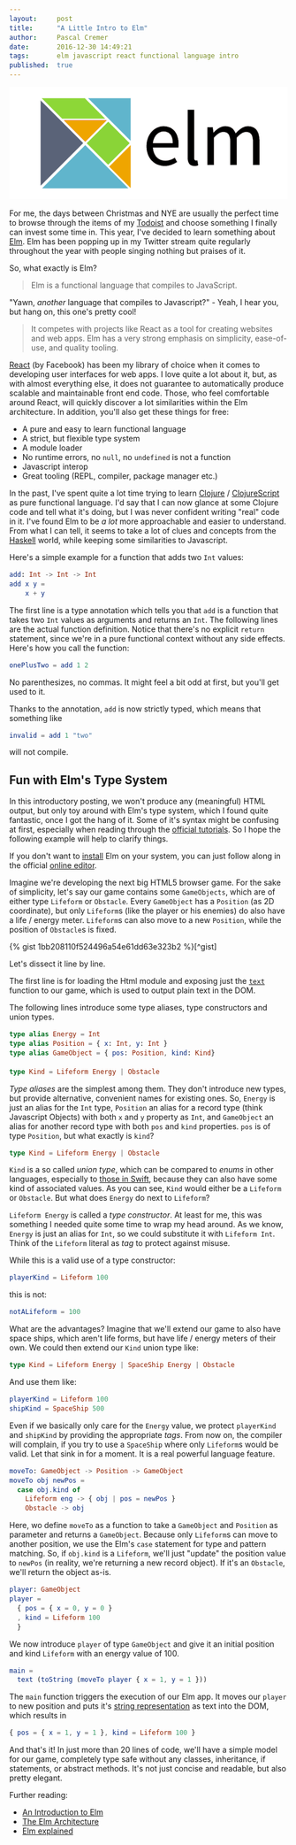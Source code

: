 ```yaml
---
layout:     post
title:      "A Little Intro to Elm"
author:     Pascal Cremer
date:       2016-12-30 14:49:21
tags:       elm javascript react functional language intro
published:  true
---
```

![Elm Logo](https://raw.githubusercontent.com/b00giZm/b00gizm.github.io/master/uploads/elm-logo.png)

For me, the days between Christmas and NYE are usually the perfect time to browse through the items of my [Todoist](https://todoist.com) and choose something I finally can invest some time in. This year, I've decided to learn something about [Elm](elm-lang.org). Elm has been popping up in my Twitter stream quite regularly throughout the year with people singing nothing but praises of it.

So, what exactly is Elm?

> Elm is a functional language that compiles to JavaScript.

"Yawn, *another* language that compiles to Javascript?" - Yeah, I hear you, but hang on, this one's pretty cool!

> It competes with projects like React as a tool for creating websites and web apps. Elm has a very strong emphasis on simplicity, ease-of-use, and quality tooling.

[React](https://facebook.github.io/react/) (by Facebook) has been my library of choice when it comes to developing user interfaces for web apps. I love quite a lot about it, but, as with almost everything else, it does not guarantee to automatically produce scalable and maintainable front end code. Those, who feel comfortable around React, will quickly discover a lot similarities within the Elm architecture. In addition, you'll also get these things for free:

* A pure and easy to learn functional language
* A strict, but flexible type system
* A module loader
* No runtime errors, no `null`, no `undefined` is not a function
* Javascript interop
* Great tooling (REPL, compiler, package manager etc.)

In the past, I've spent quite a lot time trying to learn [Clojure](https://clojure.org/) / [ClojureScript](https://clojurescript.org/) as pure functional language. I'd say that I can now glance at some Clojure code and tell what it's doing, but I was never confident writing "real" code in it. I've found Elm to be *a lot* more approachable and easier to understand. From what I can tell, it seems to take a lot of clues and concepts from the [Haskell](https://www.haskell.org/) world, while keeping some similarities to Javascript.

Here's a simple example for a function that adds two `Int` values:

```elm
add: Int -> Int -> Int
add x y = 
	x + y
```

The first line is a type annotation which tells you that `add` is a function that takes two `Int` values as arguments and returns an `Int`. The following lines are the actual function definition. Notice that there's no explicit `return` statement, since we're in a pure functional context without any side effects. Here's how you call the function:

```elm
onePlusTwo = add 1 2
```

No parenthesizes, no commas. It might feel a bit odd at first, but you'll get used to it.

Thanks to the annotation, `add` is now strictly typed, which means that something like

```elm
invalid = add 1 "two"
```

will not compile.

## Fun with Elm's Type System

In this introductory posting, we won't produce any (meaningful) HTML output, but only toy around with Elm's type system, which I found quite fantastic, once I got the hang of it. Some of it's syntax might be confusing at first, especially when reading through the [official tutorials](https://guide.elm-lang.org/architecture/user_input/text_fields.html). So I hope the following example will help to clarify things.

If you don't want to [install](https://guide.elm-lang.org/install.html) Elm on your system, you can just follow along in the official [online editor](http://elm-lang.org/try).

Imagine we're developing the next big HTML5 browser game. For the sake of simplicity, let's say our game contains some `GameObjects`, which are of either type `Lifeform` or `Obstacle`. Every `GameObject` has a `Position` (as 2D coordinate), but only `Lifeform`s (like the player or his enemies) do also have a life / energy meter. `Lifeform`s can also move to a new `Position`, while the position of `Obstacle`s is fixed.

{% gist 1bb208110f524496a54e61dd63e323b2 %}[^gist]

Let's dissect it line by line.

The first line is for loading the Html module and exposing just the [`text`](http://package.elm-lang.org/packages/elm-lang/html/2.0.0/Html#text) function to our game, which is used to output plain text in the DOM.

The following lines introduce some type aliases, type constructors and union types.

```elm
type alias Energy = Int
type alias Position = { x: Int, y: Int }
type alias GameObject = { pos: Position, kind: Kind}

type Kind = Lifeform Energy | Obstacle
```

*Type aliases* are the simplest among them. They don't introduce new types, but provide alternative, convenient names for existing ones. So, `Energy` is just an alias for the `Int` type, `Position` an alias for a record type (think Javascript Objects) with both `x` and `y` property as `Int`, and `GameObject` an alias for another record type with both `pos` and `kind` properties. `pos` is of type `Position`, but what exactly is `kind`?

```elm
type Kind = Lifeform Energy | Obstacle
```

`Kind` is a so called *union type*, which can be compared to *enums* in other languages, especially to [those in Swift](https://developer.apple.com/library/content/documentation/Swift/Conceptual/Swift_Programming_Language/Enumerations.html), because they can also have some kind of associated values. As you can see, `Kind` would either be a `Lifeform` or `Obstacle`. But what does `Energy` do next to `Lifeform`?

`Lifeform Energy` is called a *type constructor*. At least for me, this was something I needed quite some time to wrap my head around. As we know, `Energy` is just an alias for `Int`, so we could substitute it with `Lifeform Int`. Think of the `Lifeform`  literal as *tag* to protect against misuse.

While this is a valid use of a type constructor:

```elm
playerKind = Lifeform 100
```

this is not:

```elm
notALifeform = 100
```

What are the advantages? Imagine that we'll extend our game to also have space ships, which aren't life forms, but have life / energy meters of their own. We could then extend our `Kind` union type like:

```elm
type Kind = Lifeform Energy | SpaceShip Energy | Obstacle
```

And use them like:

```elm
playerKind = Lifeform 100
shipKind = SpaceShip 500
```

Even if we basically only care for the `Energy` value, we protect `playerKind` and `shipKind` by providing the appropriate  *tags*. From now on, the compiler will complain, if you try to use a `SpaceShip` where only `Lifeform`s would be valid. Let that sink in for a moment. It is a real powerful language feature.

```elm
moveTo: GameObject -> Position -> GameObject
moveTo obj newPos =
  case obj.kind of
    Lifeform eng -> { obj | pos = newPos }
    Obstacle -> obj
```

Here, wo define `moveTo` as a function to take a `GameObject` and `Position` as parameter and returns a `GameObject`. Because only `Lifeform`s can move to another position, we use the Elm's `case` statement for type and pattern matching. So, if `obj.kind` is a `Lifeform`, we'll just "update" the position value to `newPos` (in reality, we're returning a new record object). If it's an `Obstacle`, we'll return the object as-is.

```elm
player: GameObject
player =
  { pos = { x = 0, y = 0 }
  , kind = Lifeform 100
  }
```

We now introduce `player` of type `GameObject` and give it an initial position and kind `Lifeform` with an energy value of 100.

```elm
main =
  text (toString (moveTo player { x = 1, y = 1 }))
```

The `main` function triggers the execution of our Elm app. It moves our `player` to new position and puts it's [string representation](http://package.elm-lang.org/packages/elm-lang/core/5.0.0/Basics#toString) as text into the DOM, which results in

```elm
{ pos = { x = 1, y = 1 }, kind = Lifeform 100 }
``` 

And that's it! In just more than 20 lines of code, we'll have a simple model for our game, completely type safe without any classes, inheritance, if statements, or abstract methods. It's not just concise and readable, but also pretty elegant.

Further reading:

* [An Introduction to Elm](https://guide.elm-lang.org/)
* [The Elm Architecture](https://guide.elm-lang.org/architecture/)
* [Elm explained](https://github.com/niksilver/elm-explained)
